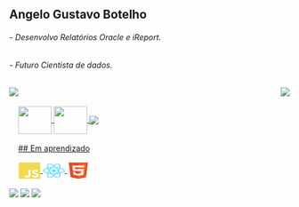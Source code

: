 ## Angelo Gustavo Botelho
###### - Desenvolvo Relatórios Oracle e iReport. 
###### - Futuro Cientista de dados.
<div align="center">
  <a href="https://github.com/angelogbotelho">
  <img align="left" height="180em" src="https://github-readme-stats.vercel.app/api?username=angelogus&show_icons=true&theme=dark&include_all_commits=true&count_private=true"/>
  <img align="right" height="180em" src="https://github-readme-stats.vercel.app/api/top-langs/?username=angelogus&layout=compact&langs_count=7&theme=dark"/>
</div><br>
<div style="display: inline_block"><br>
  <img align="center" height="50" width="60" src="https://cdn.jsdelivr.net/gh/devicons/devicon/icons/oracle/oracle-original.svg">
  <img align="center" height="50" width="60" src="https://lh5.ggpht.com/3cptDG3XK-R60SBmTRdW06daicNvVOMJ_uAdwDqPyPhm_kUaYg4hqdtxk4Rz4AYrcXI">
  <img align="center" height"50" width="60" src="https://media.glassdoor.com/sqll/1061278/sankhya-gest%C3%A3o-de-neg%C3%B3cios-squarelogo-1580147712971.png">
</div>
<div style="dislay: inline_block"><br>
  ## Em aprendizado
  <br><br>
  <img align="center" height="30" width="40" src="https://raw.githubusercontent.com/devicons/devicon/master/icons/javascript/javascript-plain.svg">
  <img align="center" height="30" width="40" src="https://raw.githubusercontent.com/devicons/devicon/master/icons/react/react-original.svg">
  <img align="center" height="30" width="40" src="https://raw.githubusercontent.com/devicons/devicon/master/icons/html5/html5-original.svg">
</div
<br><br>
<div> 
  <a href="https://instagram.com/angelogus" target="_blank"><img src="https://img.shields.io/badge/-Instagram-%23E4405F?style=for-the-badge&logo=instagram&logoColor=white" target="_blank"></a>
 	<a href="https://www.twitch.tv/angelogbotelho" target="_blank"><img src="https://img.shields.io/badge/Twitch-9146FF?style=for-the-badge&logo=twitch&logoColor=white" target="_blank"></a>
  <a href="mailto:angelobot94@gmail.com"><img src="https://img.shields.io/badge/-Gmail-%23333?style=for-the-badge&logo=gmail&logoColor=white" target="_blank"></a>
